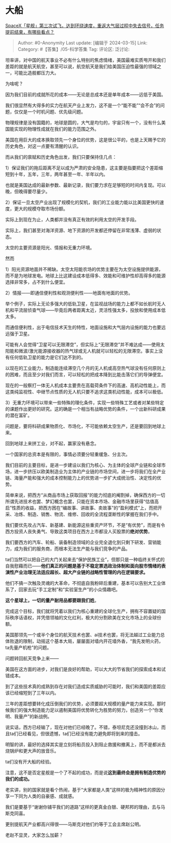 # 大船
[SpaceX「星舰」第三次试飞，达到环绕速度，重返大气层过程中失去信号，任务提前结束，有哪些看点？](https://www.zhihu.com/question/648580491/answer/3430947123)

> Author: #0-Anonymity
> Last update: [编辑于 2024-03-15]
> Link:
> Category: #【答集】/05-科学答集 
> Tag: 
> 评论区:
> 泛讨论:

坦率讲，对中国的航天事业不必有什么特别的焦虑情绪，美国最难实质甩开和我们差距的就是航天航空，甚至可以说，航空航天是我们给美国压迫性最强的领域之一，可能比造舰都压力大。

为啥呢？

因为我们目前的成就所花的成本——无论是总成本还是单年成本——远低于美国。

我们很显然有大得多的实力在航天产业上发力，这不是一个“能不能”“会不会”的问题，仅仅是一个时机问题、优先级问题。

物理规律是没有国籍的，地球是圆的，大气是均匀的，宇宙只有一个，没有什么美国能实现的物理性成就在我们的能力范围之外。

美国在用巨大的成本换取领先一个身位的优势，这是很公平的，也是上天赐予它的历史角色，对这一点要有清醒的认识。

而从我们的禀赋和历史角色出发，我们只要保持住几点：

1）保证我们的拖后距离不足以成为严肃的安全隐患，这主要是指要把这个差距缩短到十年，五年，三年，两年甚至一年、半年以内。

也就是美国达成的最新参数、最新记录，我们要力求在足够短的时间内复现。可以晚，但晚得要尽量少。

2）保证一旦太空产业出现了规模化的契机，我们的工业能力能以比美国更快的速度，更大的规模夺取市场份额。

实际上到现在为止，人类都并没有真正有效的利用太空的开发手段。

实际上，我们甚至对海洋资源、地下资源的开发都还停留在非常浅薄、虚弱的状态。

太空的主要资源是阳光、情报和无重力环境。

然而

1）阳光资源地面并不稀缺。太空太阳能农场的优势主要在为太空设施提供能源，而不是为地球发电。地球上比这建设成本低得多、效能和可维护性却高得多的能源选择非常多，占不到什么便宜。

2）情报——即通信便利性和观测便利性——地面有地面的优势。

举个例子，实际上无论多强大的低轨卫星，在监视战场的能力上都不如长航时无人机和平流层侦查气球——毕竟后两者距离太近，灵活性强太多，投放和使用成本低太多。

而通信便利性，出于电信技术天生的特性，地面设施和大气层内设施的能力也要远远强于卫星。

可能有人会觉得“卫星可以无限滞空”，但实际上“无限滞空”并不难达成——使用太阳能和微波/激光能源接收器的热气球或无人机就可以轻松的无限滞空。事实上没有任何低轨卫星的能力是它们达不到的。

以现在的工业能力，制造能连续滞空几个月的无人机或高空热气球没有任何原则上的困难，而且至少对我们而言，可以轻松的把成本降到比能击落它们的导弹便宜。

现在的一般察打一体无人机成本主要贵在高载荷条件下的高速、高机动性能上，而这类纯监视性、中继节点性质的无人机只要不追求这类机动性能，成本可以极低。

3）无重力环境可以带来一些特殊的理化条件，实现一些特殊工艺或者对某些特定的课题作出更好的研究。这的确是一个相当有战略优势的条件，一个出新科研成果的潜在富矿。

问题是，要将科研成果物质化、市场化，不可能依赖太空生产，还是要回到地球上来。

回到地球上来拼工业，对不起，赢家没有悬念。

一个国家的总资本是有限的，事情必须要分轻重缓急、分主次。

我们目前的主要目标，是进一步建设以我们为核心、为主体的全球产业链和全球市场，进一步挤压以欧美制造业为主体的产业链的市场空间，进一步将我们在全产业链、海量产能和强大的成本控制能力上的优势进一步扩大成统治性、决定性的优势。

简单来说，把西方“从商品市场上获取回报”的能力彻底的阉割掉，确保西方的一切所谓先进技术也罢、梦幻概念也罢，只能在资本市场、金融市场里获得“估值高启”性质的收益，把西方困在“编故事、讲故事、卖故事”的“盈利模式”上，而把开采、冶炼、制造、销售、物流、维修、回收的全流程垄断性的掌握在我们手中。

我们要优先攻占汽车、新基建、新能源这些重资产环节，不是“有优势”，而是有令西方投资人丧失勇气、导致这类项目在西方上市都没人买股票的**绝对优势**。

我们要西方的汽车、轮船、装备制造领域的企业完全退化到只剩下研发、营销能力，成为我们的服务商，而根本无法生产能与我们竞争的产品。

ta们当然可以把自己的大门关起来去“保护民族工业”，但那只是一种临终关怀式的自我慰藉而已——**他们真正的问题是基于不稳定票选政治体制和面向股市情绪的表演性产业治理无法适应超长、超大产业链的战略性管理的内在逻辑要求。**

他们不搞一次触及灵魂的大革命，不彻底自我粉碎后重建，基本可以告别大工业体系了，回家去玩“手工定制”和“实验室生产”的小众情趣吧。

**这个星球上，一切的量产耐用品都要跟我们姓**。

完成这个目标，我们就将凭着以我们为核心重建的全球化生产，拥有不容置疑的国际秩序话语权，并凭借领袖的文化红利，极大的分割欧美在文化市场上的全球份额。

美国那领先一个或半个身位的航天技术也罢、ai技术也罢，将无法越过工业能力总体败退的限制，动摇这个基本大局，屡屡面对墙内开花墙外香，“我先发明火药，ta先量产机枪”的问题。

问题转回航天竞争上来——

美国在这方面的进步，对我们是良好的帮助，可以大大的节省我们的探索成本和试错成本。

到了这些技术真的成熟到存在对我们造成实质威胁的可能时，我们和美国的差距应该已经缩短到了三年以内。

三年的差距想要转化成压倒我们的优势，必须要超大规模的量产能力来实现。那时候我们的强大制造能力足以遏制美国将优势转化为胜势的努力，创造另一个“你发明、我量产”的新战例。

说实话，西方已经输了，现在对他们已经晚了。不错，泰坦尼克还没撞到冰山，而且ta们已经看见，但很遗憾，ta们已经没有能力避免即将到来的撞击。

明智的讲，最好的选择其实是立刻将船员投入到阻止救援和撤离上，而不是都派去烧锅炉和更大声的放音乐。

ta们没有开大船的经验。

注意，这不是否定星舰是一个了不起的成功，而是说**这到最终会是拥有制造优势的我们的成功。**

老实讲，别的国家就是看个热闹，基于“大家都是人类”这样的极为精神性的原因分享一下同为人类的自豪感、成就感。

我们是要基于“谢谢你铺平我们的道路”这样的更真金白银、硬邦邦的理由，去与马斯克同喜。

更别提航天产业都高兴得很——马斯克对他们约等于工会主席赵公明。

老赵不显灵，大家怎么加薪？
